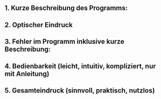 ## 1.	Kurze Beschreibung des Programms:


## 2.	Optischer Eindruck


## 3.	Fehler im Programm inklusive kurze Beschreibung:


## 4.	Bedienbarkeit (leicht, intuitiv, kompliziert, nur mit Anleitung)


## 5.	Gesamteindruck (sinnvoll, praktisch, nutzlos)

